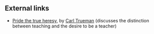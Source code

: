 
## External links

-   [Pride the true heresy](http://www.reformation21.org/Reformation_21_Blog/Reformation_21_Blog/58/vobId__6298/),
    by [Carl Trueman](Carl_Trueman "Carl Trueman") (discusses the
    distinction between teaching and the desire to be a teacher)



